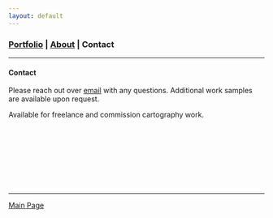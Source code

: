 ```yaml
---
layout: default
---
```

<title>Glenn Ingram Cartography</title>

### [Portfolio](./index.md) | [About](./about.md) | Contact
 <hr> 
 
#### Contact

Please reach out over [email](mailto:gi.ingram001@gmail.com) with any questions. Additional work samples are available upon request.

Available for freelance and commission cartography work.

<br>
<br>
<br>
<br>
<br>
<br>
<br>

<hr> 

[Main Page](./)
